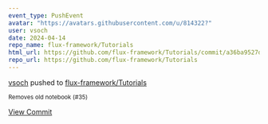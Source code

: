 ```yaml
---
event_type: PushEvent
avatar: "https://avatars.githubusercontent.com/u/814322?"
user: vsoch
date: 2024-04-14
repo_name: flux-framework/Tutorials
html_url: https://github.com/flux-framework/Tutorials/commit/a36ba9527d6b417c2cf591d138bd0302e3df81d6
repo_url: https://github.com/flux-framework/Tutorials
---
```


<a href='https://github.com/vsoch' target='_blank'>vsoch</a> pushed to <a href='https://github.com/flux-framework/Tutorials' target='_blank'>flux-framework/Tutorials</a>

<small>Removes old notebook (#35)</small>

<a href='https://github.com/flux-framework/Tutorials/commit/a36ba9527d6b417c2cf591d138bd0302e3df81d6' target='_blank'>View Commit</a>